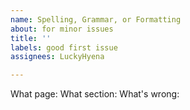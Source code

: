 ```yaml
---
name: Spelling, Grammar, or Formatting
about: for minor issues
title: ''
labels: good first issue
assignees: LuckyHyena

---
```


What page:
What section:
What's wrong:
